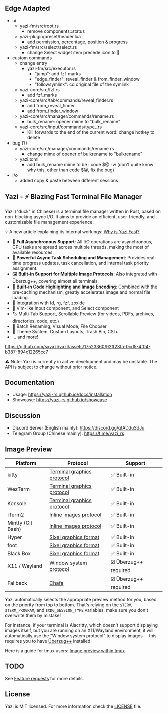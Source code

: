 ## Edge Adapted
- ui
    - yazi-fm/src/root.rs
        - remove components::status
    - yazi-plugin/preset/header.lua
        - add permission, percentage, position & progress
    - yazi-fm/src/select/select.rs
        - change Select widget item precede icon to 󰄾
- custom commands
    - change entry
        - yazi-fm/src/executor.rs
            - "jump": add fzf-marks
            - "edge_finder": reveal_finder & from_finder_window
            - "followsymlink": cd original file of the symlink
    - yazi-core/src/fzf.rs
        - add fzf_marks
    - yazi-core/src/tab/commands/reveal_finder.rs
        - add from_reveal_finder
        - add from_finder_window
    - yazi-core/src/manager/commands/rename.rs
        - bulk_rename: opener mime to "bulk_rename"
    - yazi-core/src/input/commands/type_.rs
        - Kill forwards to the end of the current word: change hotkey to delete
- bug (?)
    - yazi-core/src/manager/commands/rename.rs
        - change mime of opener of bulkrename to "bulkrename"
    - yazi.toml
        - add bulk_rename mime to be : code $@ -w (don't quite know why this, other than code $@, fix the bug)
- i/o
    - added copy & paste between different sessions

## Yazi - ⚡️ Blazing Fast Terminal File Manager

Yazi ("duck" in Chinese) is a terminal file manager written in Rust, based on non-blocking async I/O. It aims to provide an efficient, user-friendly, and customizable file management experience.

💡 A new article explaining its internal workings: [Why is Yazi Fast?](https://yazi-rs.github.io/blog/why-is-yazi-fast)

- 🚀 **Full Asynchronous Support**: All I/O operations are asynchronous, CPU tasks are spread across multiple threads, making the most of available resources.
- 💪 **Powerful Async Task Scheduling and Management**: Provides real-time progress updates, task cancellation, and internal task priority assignment.
- 🖼️ **Built-in Support for Multiple Image Protocols**: Also integrated with Überzug++, covering almost all terminals.
- 🌟 **Built-in Code Highlighting and Image Encoding**: Combined with the pre-caching mechanism, greatly accelerates image and normal file loading.
- 🧰 Integration with fd, rg, fzf, zoxide
- 💫 Vim-like Input component, and Select component
- 🏷️ Multi-Tab Support, Scrollable Preview (for videos, PDFs, archives, directories, code, etc.)
- 🔄 Batch Renaming, Visual Mode, File Chooser
- 🎨 Theme System, Custom Layouts, Trash Bin, CSI u
- ... and more!

https://github.com/sxyazi/yazi/assets/17523360/92ff23fa-0cd5-4f04-b387-894c12265cc7

⚠️ Note: Yazi is currently in active development and may be unstable. The API is subject to change without prior notice.

## Documentation

- Usage: https://yazi-rs.github.io/docs/installation
- Showcase: https://yazi-rs.github.io/showcase

## Discussion

- Discord Server (English mainly): https://discord.gg/qfADduSdJu
- Telegram Group (Chinese mainly): https://t.me/yazi_rs

## Image Preview

| Platform          | Protocol                                                                         | Support               |
| ----------------- | -------------------------------------------------------------------------------- | --------------------- |
| kitty             | [Terminal graphics protocol](https://sw.kovidgoyal.net/kitty/graphics-protocol/) | ✅ Built-in           |
| WezTerm           | [Terminal graphics protocol](https://sw.kovidgoyal.net/kitty/graphics-protocol/) | ✅ Built-in           |
| Konsole           | [Terminal graphics protocol](https://sw.kovidgoyal.net/kitty/graphics-protocol/) | ✅ Built-in           |
| iTerm2            | [Inline images protocol](https://iterm2.com/documentation-images.html)           | ✅ Built-in           |
| Mintty (Git Bash) | [Inline images protocol](https://iterm2.com/documentation-images.html)           | ✅ Built-in           |
| Hyper             | [Sixel graphics format](https://www.vt100.net/docs/vt3xx-gp/chapter14.html)      | ✅ Built-in           |
| foot              | [Sixel graphics format](https://www.vt100.net/docs/vt3xx-gp/chapter14.html)      | ✅ Built-in           |
| Black Box         | [Sixel graphics format](https://www.vt100.net/docs/vt3xx-gp/chapter14.html)      | ✅ Built-in           |
| X11 / Wayland     | Window system protocol                                                           | ☑️ Überzug++ required |
| Fallback          | [Chafa](https://hpjansson.org/chafa/)                                            | ☑️ Überzug++ required |

Yazi automatically selects the appropriate preview method for you, based on the priority from top to bottom.
That's relying on the `$TERM`, `$TERM_PROGRAM`, and `$XDG_SESSION_TYPE` variables, make sure you don't overwrite them by mistake!

For instance, if your terminal is Alacritty, which doesn't support displaying images itself, but you are running on an X11/Wayland environment,
it will automatically use the "Window system protocol" to display images -- this requires you to have [Überzug++](https://github.com/jstkdng/ueberzugpp) installed.

Here is a guide for tmux users: [Image preview within tmux](https://github.com/sxyazi/yazi/wiki/Image-preview-within-tmux)

## TODO

See [Feature requests](https://github.com/sxyazi/yazi/issues/51) for more details.


## License

Yazi is MIT licensed. For more information check the [LICENSE](LICENSE) file.
